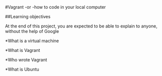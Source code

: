 #Vagrant -or -how to code in your local computer

##Learning objectives

At the end of this project, you are expected to be able to explain to anyone, without the help of Google

*What is a virtual machine

*What is Vagrant

*Who wrote Vagrant

*What is Ubuntu


